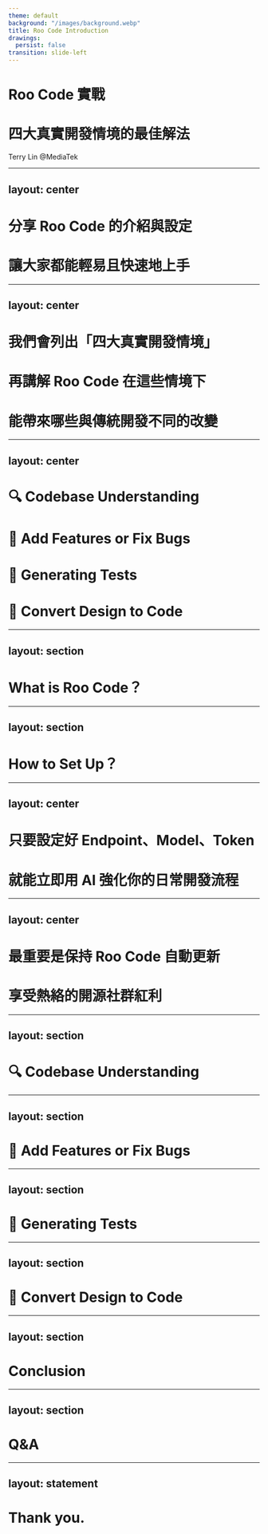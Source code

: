 ```yaml
---
theme: default
background: "/images/background.webp"
title: Roo Code Introduction
drawings:
  persist: false
transition: slide-left
---
```


# Roo Code 實戰
# 四大真實開發情境的最佳解法
Terry Lin @MediaTek

---
layout: center
---

# 分享 Roo Code 的介紹與設定
# 讓大家都能輕易且快速地上手

---
layout: center
---

# 我們會列出「四大真實開發情境」
# 再講解 Roo Code 在這些情境下
# 能帶來哪些與傳統開發不同的改變

---
layout: center
---

# 🔍 Codebase Understanding
# 🚀 Add Features or Fix Bugs
# 🧪 Generating Tests
# 🎨 Convert Design to Code

---
layout: section
---

# What is Roo Code？

---
layout: section
---

# How to Set Up？

---
layout: center
---

# 只要設定好 Endpoint、Model、Token
# 就能立即用 AI 強化你的日常開發流程

---
layout: center
---

# 最重要是保持 Roo Code 自動更新
# 享受熱絡的開源社群紅利

---
layout: section
---

# 🔍 Codebase Understanding

<!--
1. 實際演示如何用 AI 分析專案的整體結構，並自動生成視覺化圖表，幫助工程師快速掌握 Codebase 架構。

2. 使用 @ 或拖拉檔案的方式進行 Context Mentions，精準告訴 AI 指的是哪個程式碼段落、檔案、資料夾，或特定內容（如 Problems、Terminal、Git Commit）。
-->

---
layout: section
---

# 🚀 Add Features or Fix Bugs

<!--
1. 實際演示如何用 AI 根據產品規格，逐步完成新功能的開發流程。

2. 工程師可以用 Customing Modes 組建一個團隊，例如「專業測試員」、「重構老前輩」、「文件寫手」，再將任務派給最適合角色去執行。

3. 使用 Rules 自定義 AI 的行為，規範團隊工作流程與風格。
-->

---
layout: section
---

# 🧪 Generating Tests

<!--
1. 實際演示如何讓 AI 撰寫並優化測試程式碼，並模擬使用情境進行驗證。

2. 利用 Slash Commands 建立重複使用的指令與工作流程，如 /review、/deploy-check，工程師可以隨時一鍵執行。
-->

---
layout: section
---

# 🎨 Convert Design to Code

<!--
1. 實際演示如何用 Figma MCP，讓 AI 在幾分鐘內將設計稿轉換成可用的程式碼，並即時比較設計與最終網頁的差異，檢驗 AI 的精準度。

2. 如果結果需要調整，工程師可直接截圖給 AI，讓它照指示快速修改。

3. 也可以透過 Playwright MCP，讓 AI 自行開啟瀏覽器檢視頁面。
-->

---
layout: section
---

# Conclusion

---
layout: section
---

# Q&A

---
layout: statement
---

# Thank you.
